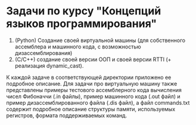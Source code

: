 # Задачи по курсу "Концепций языков программирования"

1) (Python) Cоздание своей виртуальной машины (для собственного ассемблера и машинного кода, с возможностью дизассемблирования)
2) (C/C++) создание своей версии ООП и своей версии RTTI (+ реализация dynamic_cast). 

К каждой задаче в соответствующей директории приложено ее подробное описание.
Для задачи про виртуальную машину также представлены примеры тестового ассемблерного кода вычисления чисел Фибоначчи (.in файлы), пример машинного кода (.out файл) и пример дизассемблированного файла (.dis файл), а файл commands.txt содержит подробное описание структуры памяти, используемых регистров, формата поддерживаемых команд.
